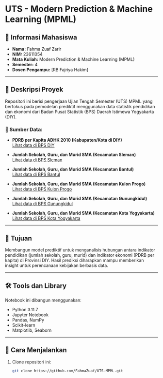 # UTS - Modern Prediction & Machine Learning (MPML)

## 📌 Informasi Mahasiswa
- **Nama:** Fahma Zuaf Zarir  
- **NIM:** 23611054  
- **Mata Kuliah:** Modern Prediction & Machine Learning (MPML)  
- **Semester:** 4  
- **Dosen Pengampu:** [RB Fajriya Hakim]

---

## 📁 Deskripsi Proyek

Repositori ini berisi pengerjaan Ujian Tengah Semester (UTS) MPML yang berfokus pada pemodelan prediktif menggunakan data statistik pendidikan dan ekonomi dari Badan Pusat Statistik (BPS) Daerah Istimewa Yogyakarta (DIY).

### 🔗 Sumber Data:

- **PDRB per Kapita ADHK 2010 (Kabupaten/Kota di DIY)**  
  [Lihat data di BPS DIY](https://yogyakarta.bps.go.id/id/statistics-table/3/T1hBNVYwVjBjMU5oTTA5SFVuWjRVSGhuYUhsV1p6MDkjMyMzNDAw/produk-domestik-regional-bruto-per-kapita-atas-dasar-harga-konstan-2010-menurut-kabupaten-kota-di-provinsi-di-yogyakarta--ribu-rupiah-.html?year=2024)

- **Jumlah Sekolah, Guru, dan Murid SMA (Kecamatan Sleman)**  
  [Lihat data di BPS Sleman](https://slemankab.bps.go.id/id/statistics-table/3/YTFsRmNubEhOWE5ZTUZsdWVHOHhMMFpPWm5VMFp6MDkjMyMzNDA0/jumlah-sekolah--guru--dan-murid-sekolah-menengah-atas--sma--di-bawah-kementerian-pendidikan--kebudayaan--riset--dan-teknologi-menurut-kecamatan-di-kabupaten-sleman.html?year=2024)

- **Jumlah Sekolah, Guru, dan Murid SMA (Kecamatan Bantul)**  
  [Lihat data di BPS Bantul](https://bantulkab.bps.go.id/id/statistics-table/3/YTFsRmNubEhOWE5ZTUZsdWVHOHhMMFpPWm5VMFp6MDkjMyMzNDAy/jumlah-sekolah--guru--dan-murid-sekolah-menengah-atas--sma--di-bawah-kementerian-pendidikan--kebudayaan--riset--dan-teknologi-menurut-kecamatan-di-kabupaten-bantul.html?year=2024)

- **Jumlah Sekolah, Guru, dan Murid SMA (Kecamatan Kulon Progo)**  
  [Lihat data di BPS Kulon Progo](https://kulonprogokab.bps.go.id/id/statistics-table/3/YTFsRmNubEhOWE5ZTUZsdWVHOHhMMFpPWm5VMFp6MDkjMyMzNDAx/jumlah-sekolah--guru--dan-murid-sekolah-menengah-atas--sma--di-bawah-kementerian-pendidikan--kebudayaan--riset--dan-teknologi-menurut-kecamatan-di-kabupaten-kulon-progo.html?year=2024)

- **Jumlah Sekolah, Guru, dan Murid SMA (Kecamatan Gunungkidul)**  
  [Lihat data di BPS Gunungkidul](https://gunungkidulkab.bps.go.id/id/statistics-table/3/YTFsRmNubEhOWE5ZTUZsdWVHOHhMMFpPWm5VMFp6MDkjMyMzNDAz/jumlah-sekolah--guru--dan-murid-sekolah-menengah-atas--sma--di-bawah-kementerian-pendidikan--kebudayaan--riset--dan-teknologi-menurut-kecamatan-di-kabupaten-gunung-kidul.html?year=2024)

- **Jumlah Sekolah, Guru, dan Murid SMA (Kecamatan Kota Yogyakarta)**  
  [Lihat data di BPS Kota Yogyakarta](https://jogjakota.bps.go.id/id/statistics-table/3/YTFsRmNubEhOWE5ZTUZsdWVHOHhMMFpPWm5VMFp6MDkjMyMzNDcx/jumlah-sekolah--guru--dan-murid-sekolah-menengah-atas--sma--di-bawah-kementerian-pendidikan--kebudayaan--riset--dan-teknologi-menurut-kecamatan-di-kota-yogyakarta.html?year=2024)

---

## 🎯 Tujuan

Membangun model prediktif untuk menganalisis hubungan antara indikator pendidikan (jumlah sekolah, guru, murid) dan indikator ekonomi (PDRB per kapita) di Provinsi DIY. Hasil prediksi diharapkan mampu memberikan insight untuk perencanaan kebijakan berbasis data.

---

## 🛠️ Tools dan Library

Notebook ini dibangun menggunakan:
- Python 3.11.7
- Jupyter Notebook
- Pandas, NumPy
- Scikit-learn
- Matplotlib, Seaborn

---

## 🚀 Cara Menjalankan

1. Clone repositori ini:
   ```bash
   git clone https://github.com/FahmaZuaf/UTS-MPML.git

